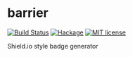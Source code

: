 barrier
===
[![Build Status](https://travis-ci.org/philopon/barrier.svg?branch=master)](https://travis-ci.org/philopon/barrier)
[![Hackage](http://img.shields.io/hackage/v/barrier.svg)](https://hackage.haskell.org/package/barrier)
[![MIT license](http://img.shields.io/badge/license-MIT-blue.svg)](LICENSE)

Shield.io style badge generator
